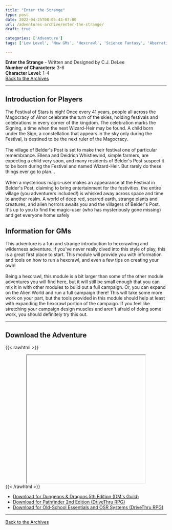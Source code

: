 ```yaml
---
title: "Enter the Strange"
type: post
date: 2022-04-25T08:05:43-07:00
url: /adventures-archive/enter-the-strange/
draft: true

categories: ['Adventure']
tags: ['Low Level', 'New GMs', 'Hexcrawl', 'Science Fantasy', 'Aberrations']

---
```

**Enter the Strange** - Written and Designed by C.J. DeLee \
**Number of Characters:** 3-6 \
**Character Level:** 1-4 \
[Back to the Archives](/adventures-archive)
___
## Introduction for Players
The Festival of Stars is nigh! Once every 41 years, people all across the Magocracy of Alnor celebrate the turn of the skies, holding festivals and celebrations in every corner of the kingdom. The celebration marks the Signing, a time when the next Wizard-Heir may be found. A child born under the Sign, a constellation that appears in the sky only during the Festival, is destined to be the next ruler of the Magocracy. \
\
The village of Belder's Post is set to make their festival one of particular remembrance. Ellena and Deidrich Whistlewind, simple farmers, are expecting a child very soon, and many residents of Belder's Post suspect it to be born during the Festival and named Wizard-Heir. But rarely do these things ever go to plan... \
\
When a mysterious magic-user makes an appearance at the Festival in Belder's Post, claiming to bring entertainment for the festivities, the entire village (you adventurers included!) is whisked away across space and time to another realm. A world of deep red, scarred earth, strange plants and creatures, and alien horrors awaits you and the villagers of Belder's Post. It's up to you to find the magic-user (who has mysteriously gone missing) and get everyone home safely

## Information for GMs
This adventure is a fun and strange introduction to hexcrawling and wilderness adventure. If you've never really dived into this style of play, this is a great first place to start. This module will provide you with information and tools on how to run a hexcrawl, and even a few tips on creating your own! \
\
Being a hexcrawl, this module is a bit larger than some of the other module adventures you will find here, but it will still be small enough that you can mix it in with other modules to build out a full campaign. Or, you can expand on the Alien World and run a full campaign there! This will take some more work on your part, but the tools provided in this module should help at least with expanding the hexcrawl portion of the campaign. If you feel like stretching your campaign design muscles and aren't afraid of doing some work, you should definitely try this out.
___
## Download the Adventure
{{< rawhtml >}}
<div style="text-align:center;">
  <iframe
    src=""
    width="370"
    height="400
    allow="autoplay"">
  </iframe>
</div>
{{< /rawhtml >}}

* [Download for Dungeons & Dragons 5th Edition (DM's Guild)](https://www.dmsguild.com)
* [Download for Pathfinder 2nd Edition (DriveThru RPG)](https://www.drivethrurpg.com)
* [Download for Old-School Essentials and OSR Systems (DriveThru RPG)](https://www.drivethrurpg.com)
___
[Back to the Archives](/adventures-archive)
